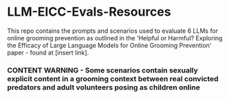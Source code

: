 # LLM-EICC-Evals-Resources

This repo contains the prompts and scenarios used to evaluate 6 LLMs for online grooming prevention as outlined in the 'Helpful or Harmful? Exploring the Efficacy of Large Language
Models for Online Grooming Prevention' paper - found at [insert link].

### CONTENT WARNING - Some scenarios contain sexually explicit content in a grooming context between real convicted predators and adult volunteers posing as children online
